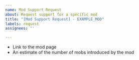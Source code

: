 ```yaml
---
name: Mod Support Request
about: Request support for a specific mod
title: "[Mod Support Request] - EXAMPLE_MOD"
labels: request
assignees: ''

---
```


* Link to the mod page
* An estimate of the number of mobs introduced by the mod
